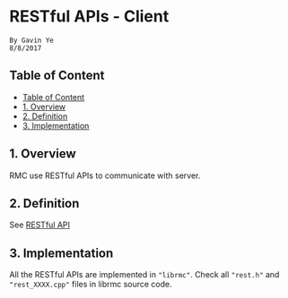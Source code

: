 # **RESTful APIs - Client** #

    By Gavin Ye
    8/8/2017



## Table of Content

- [Table of Content](#table-of-content)
- [1. Overview](#1-overview)
- [2. Definition](#2-definition)
- [3. Implementation](#3-implementation)

## 1. Overview

RMC use RESTful APIs to communicate with server. 

## 2. Definition

See [RESTful API](https://bitbucket.org/nxtlbs-devops/rightsmanagement-wiki/wiki/browse/RMS/RESTful%20API)

## 3. Implementation

All the RESTful APIs are implemented in `"librmc"`.
Check all `"rest.h"` and `"rest_XXXX.cpp"` files in librmc source code.